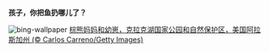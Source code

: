 
**孩子，你把鱼扔哪儿了？**

![bing-wallpaper](https://www.bing.com/th?id=OHR.ClamBears_ZH-CN5686721500_1920x1080.jpg)
[棕熊妈妈和幼崽，克拉克湖国家公园和自然保护区，美国阿拉斯加州 (© Carlos Carreno/Getty Images)](https://www.bing.com/search?q=%E6%A3%95%E7%86%8A&amp;form=hpcapt&amp;mkt=zh-cn)
  